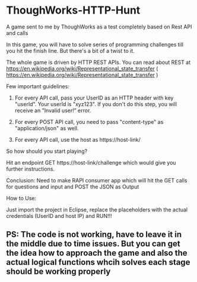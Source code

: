 # ThoughWorks-HTTP-Hunt

A game sent to me by ThoughWorks as a test completely based on Rest API and calls

In this game, you will have to solve series of programming challenges till you hit the finish line. But there's a bit of a twist to it.

The whole game is driven by HTTP REST APIs. You can read about REST at https://en.wikipedia.org/wiki/Representational_state_transfer ( https://en.wikipedia.org/wiki/Representational_state_transfer )

Few important guidelines:

1. For every API call, pass your UserID as an HTTP header with key "userId". Your userId is "xyz123". If you don't do this step, you will receive an "Invalid user!” error.

2. For every POST API call, you need to pass "content-type" as "application/json" as well.

3. For every API call, use the host as https://host-link/

 

So how should you start playing?

Hit an endpoint GET https://host-link/challenge which would give you further instructions.

Conclusion: Need to make RAPI consumer app which will hit the GET calls for questions and input and POST the JSON as Output


How to Use:

Just import the project in Eclipse, replace the placeholders with the actual credentials (UserID and host IP) and RUN!!!

## PS: The code is not working, have to leave it in the middle due to time issues. But you can get the idea how to approach the game and also the actual logical functions whcih solves each stage should be working properly
